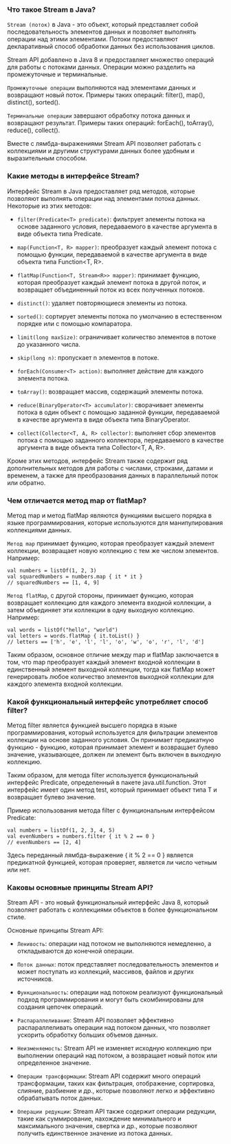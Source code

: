 ### Что такое Stream в Java?

`Stream (поток)` в Java - это объект, который представляет собой последовательность элементов данных и позволяет выполнять операции над этими элементами. Потоки предоставляют декларативный способ обработки данных без использования циклов.

Stream API добавлено в Java 8 и предоставляет множество операций для работы с потоками данных. Операции можно разделить на промежуточные и терминальные.

`Промежуточные операции` выполняются над элементами данных и возвращают новый поток. Примеры таких операций: filter(), map(), distinct(), sorted().

`Терминальные операции` завершают обработку потока данных и возвращают результат. Примеры таких операций: forEach(), toArray(), reduce(), collect().

Вместе с лямбда-выражениями Stream API позволяет работать с коллекциями и другими структурами данных более удобным и выразительным способом.

### Какие методы в интерфейсе Stream?

Интерфейс Stream в Java предоставляет ряд методов, которые позволяют выполнять операции над элементами потока данных. Некоторые из этих методов:

- `filter(Predicate<T> predicate)`: фильтрует элементы потока на основе заданного условия, передаваемого в качестве аргумента в виде объекта типа Predicate.
    
- `map(Function<T, R> mapper)`: преобразует каждый элемент потока с помощью функции, передаваемой в качестве аргумента в виде объекта типа Function<T, R>.
    
- `flatMap(Function<T, Stream<R>> mapper)`: принимает функцию, которая преобразует каждый элемент потока в другой поток, и возвращает объединенный поток из всех полученных потоков.
    
- `distinct()`: удаляет повторяющиеся элементы из потока.
    
- `sorted()`: сортирует элементы потока по умолчанию в естественном порядке или с помощью компаратора.
    
- `limit(long maxSize)`: ограничивает количество элементов в потоке до указанного числа.
    
- `skip(long n)`: пропускает n элементов в потоке.
    
- `forEach(Consumer<T> action)`: выполняет действие для каждого элемента потока.
    
- `toArray()`: возвращает массив, содержащий элементы потока.
    
- `reduce(BinaryOperator<T> accumulator)`: сворачивает элементы потока в один объект с помощью заданной функции, передаваемой в качестве аргумента в виде объекта типа BinaryOperator.
    
- `collect(Collector<T, A, R> collector)`: выполняет сбор элементов потока с помощью заданного коллектора, передаваемого в качестве аргумента в виде объекта типа Collector<T, A, R>.
    

Кроме этих методов, интерфейс Stream также содержит ряд дополнительных методов для работы с числами, строками, датами и временем, а также для преобразования данных в параллельный поток или обратно.
### Чем отличается метод map от flatMap?

Метод map и метод flatMap являются функциями высшего порядка в языке программирования, которые используются для манипулирования коллекциями данных.

`Метод map` принимает функцию, которая преобразует каждый элемент коллекции, возвращает новую коллекцию с тем же числом элементов. Например:

```
val numbers = listOf(1, 2, 3)
val squaredNumbers = numbers.map { it * it }
// squaredNumbers == [1, 4, 9]
```

`Метод flatMap`, с другой стороны, принимает функцию, которая возвращает коллекцию для каждого элемента входной коллекции, а затем объединяет эти коллекции в одну выходную коллекцию. Например:

```
val words = listOf("hello", "world")
val letters = words.flatMap { it.toList() }
// letters == ['h', 'e', 'l', 'l', 'o', 'w', 'o', 'r', 'l', 'd']
```


Таким образом, основное отличие между map и flatMap заключается в том, что map преобразует каждый элемент входной коллекции в единственный элемент выходной коллекции, тогда как flatMap может генерировать любое количество элементов выходной коллекции для каждого элемента входной коллекции.
### Какой функциональный интерфейс употребляет способ filter?

Метод filter является функцией высшего порядка в языке программирования, который используется для фильтрации элементов коллекции на основе заданного условия. Он принимает предикатную функцию - функцию, которая принимает элемент и возвращает булево значение, указывающее, должен ли элемент быть включен в выходную коллекцию.

Таким образом, для метода filter используется функциональный интерфейс Predicate, определенный в пакете java.util.function. Этот интерфейс имеет один метод test, который принимает объект типа T и возвращает булево значение.

Пример использования метода filter с функциональным интерфейсом Predicate:

```
val numbers = listOf(1, 2, 3, 4, 5)
val evenNumbers = numbers.filter { it % 2 == 0 }
// evenNumbers == [2, 4]
```

Здесь переданный лямбда-выражение { it % 2 == 0 } является предикатной функцией, которая проверяет, является ли число четным или нет.

### Каковы основные принципы Stream API?

Stream API - это новый функциональный интерфейс Java 8, который позволяет работать с коллекциями объектов в более функциональном стиле.

Основные принципы Stream API:

- `Ленивость`: операции над потоком не выполняются немедленно, а откладываются до конечной операции.
    
- `Поток данных`: поток представляет последовательность элементов и может поступать из коллекций, массивов, файлов и других источников.
    
- `Функциональность`: операции над потоком реализуют функциональный подход программирования и могут быть скомбинированы для создания цепочек операций.
    
- `Распараллеливание`: Stream API позволяет эффективно распараллеливать операции над потоком данных, что позволяет ускорить обработку больших объемов данных.
    
- `Неизменяемость`: Stream API не изменяет исходную коллекцию при выполнении операций над потоком, а возвращает новый поток или определенное значение.
    
- `Операции трансформации`: Stream API содержит много операций трансформации, таких как фильтрация, отображение, сортировка, слияние, разбиение и др., которые позволяют легко и эффективно обрабатывать поток данных.
    
- `Операции редукции`: Stream API также содержит операции редукции, такие как суммирование, нахождение минимального и максимального значения, свертка и др., которые позволяют получить единственное значение из потока данных.

